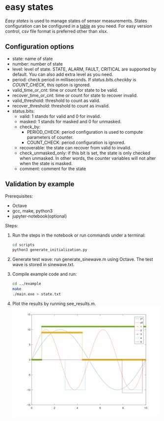 # easy states

*Easy states* is used to manage states of sensor measurements.
States configuration can be configured in a [table](https://github.com/donghao2nanjing/easy_states/blob/master/example/state.csv) as you need.
For easy version control, csv file format is preferred other than xlsx.

## Configuration options

- state: name of state
- number: number of state
- level: level of state. STATE, ALARM, FAULT, CRITICAL are supported by default. You can also add extra level as you need.
- period: check period in milliseconds. If *status.bits.checkby* is *COUNT_CHECK*, this option is ignored.
- valid_time_or_cnt: time or count for state to be valid.
- recover_time_or_cnt: time or count for state to recover invalid.
- valid_threshold: threshold to count as valid.
- recover_threshold: threshold to count as invalid.
- status.bits:
  - valid: 1 stands for valid and 0 for invalid.
  - masked: 1 stands for masked and 0 for unmasked.
  - check_by:
    - PERIOD_CHECK: period configuration is used to compute parameters of counter.
    - COUNT_CHECK: period configuration is ignored.
  - recoverable: the state can recover from valid to invalid.
  - check_unmasked_only: if this bit is set, the state is only checked when unmasked. In other words, the counter variables will not alter when the state is masked.
  - comment: comment for the state

## Validation by example

Prerequisites:

- Octave
- gcc, make, python3
- jupyter-notebook(optional)

Steps:

1. Run the steps in the notebook or run commands under a terminal:

    ```bash
    cd scripts
    python3 generate_initialization.py
    ```

2. Generate test wave: run generate_sinewave.m using Octave. The test wave is stored in sinewave.txt.

3. Compile example code and run:

    ```bash
    cd ../example
    make
    ./main.exe > state.txt
    ```

4. Plot the results by running see_results.m.
    ![states wave](./example/states_wave.gif)
